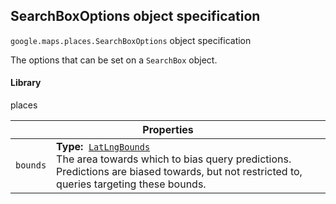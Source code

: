 <h2 id="SearchBoxOptions"> SearchBoxOptions object specification </h2><p>
<code><span itemprop="path">google.maps.places</span>.<span itemprop="name">SearchBoxOptions</span></code>
object specification
</p><p>The options that can be set on a <code>SearchBox</code> object.</p><h4>Library</h4><p>places</p><div class="devsite-table-wrapper"><table class="properties responsive" summary="interface SearchBoxOptions - Properties">
<thead>
<tr><th colspan="2">Properties</th>
</tr></thead>
<tbody>
<tr>
<td><code><span>bounds</span></code></td>
<td><div><strong>Type:</strong>&nbsp; <code><a href="https://github.com/amenadiel/google-maps-documentation/blob/master/docs/LatLngBounds.md">LatLngBounds</a></code></div>
<div class="desc">The area towards which to bias query predictions. Predictions are biased towards, but not restricted to, queries targeting these bounds.</div></td>
</tr>
</tbody>
</table></div>